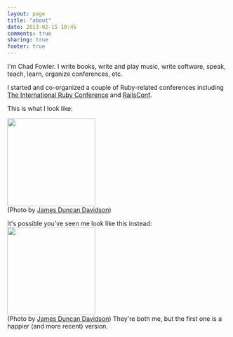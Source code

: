```yaml
---
layout: page
title: "about"
date: 2013-02-15 10:45
comments: true
sharing: true
footer: true
---
```


I'm Chad Fowler.  I write books, write and play music, write software, speak, teach, learn, organize conferences, etc.

I started and co-organized a couple of Ruby-related conferences including <a href="http://rubyconf.org">The International Ruby Conference</a> and <a href="http:/railsconf.org">RailsConf</a>.

This is what I look like:

<img src="http://29.media.tumblr.com/tumblr_l8vbm28zsp1qzvno4o1_500.jpg" width="200"/><br />
(Photo by <a href="http://duncandavidson.com/">James Duncan Davidson</a>)

It's possible you&#8217;ve seen me look like this instead:
<img src="http://farm1.static.flickr.com/231/503592977_8e374bc61d.jpg" width="200"/><br />
(Photo by <a href="http://duncandavidson.com/">James Duncan Davidson</a>)
They're both me, but the first one is a happier (and more recent) version.

